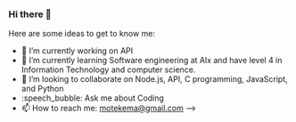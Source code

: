 ### Hi there 👋


Here are some ideas to get to know me:
- :telescope: I’m currently working on API
- :seedling: I’m currently learning Software engineering at Alx and have level 4 in Information Technology and computer science.
- :dancers: I’m looking to collaborate on Node.js, API, C programming, JavaScript, and Python
- :speech_bubble: Ask me about Coding
- :mailbox: How to reach me: motekema@gmail.com
-->
